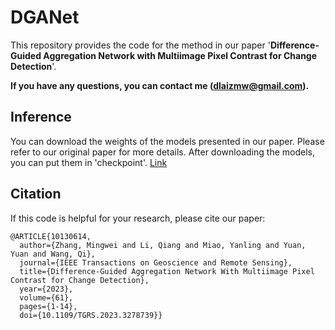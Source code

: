 # DGANet

This repository provides the code for the method in our paper '**Difference-Guided Aggregation Network with Multiimage Pixel Contrast for Change Detection**'.

**If you have any questions, you can contact me (dlaizmw@gmail.com).**

## Inference

You can download the weights of the models presented in our paper. Please refer to our original paper for more details.
After downloading the models, you can put them in 'checkpoint'. [Link](https://pan.baidu.com/s/1YogM0IU-_HbYqTuldwGtwg?pwd=5xs3) 

## Citation
If this code is helpful for your research, please cite our paper:
```
@ARTICLE{10130614,
  author={Zhang, Mingwei and Li, Qiang and Miao, Yanling and Yuan, Yuan and Wang, Qi},
  journal={IEEE Transactions on Geoscience and Remote Sensing}, 
  title={Difference-Guided Aggregation Network With Multiimage Pixel Contrast for Change Detection}, 
  year={2023},
  volume={61},
  pages={1-14},
  doi={10.1109/TGRS.2023.3278739}}
```


